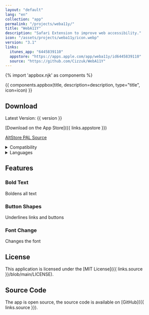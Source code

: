 ```yaml
---
layout: "default"
lang: "en"
collection: "app"
permalink: "/projects/weba11y/"
title: "WebA11Y"
description: "Safari Extension to improve web accessibility."
icon: "/assets/projects/weba11y/icon.webp"
version: "3.1"
links:
  itunes_app: "6445839110"
  appstore: "https://apps.apple.com/app/weba11y/id6445839110"
  source: "https://github.com/Cizzuk/WebA11Y"
---
```

{% import 'appbox.njk' as components %}

{{ components.appbox(title, description=description, type="title", icon=icon) }}

## Download

Latest Version: {{ version }}

[Download on the App Store]({{ links.appstore }})

[AltStore PAL Source](https://api.altstore.io/source/i.cizzuk.net/altstore/source.pal.json?app=com.tsg0o0.safariweba11y)

<details>
  <summary>Compatibility</summary>
  <ul>
    <li>iOS 15.4 or later.</li>
    <li>iPadOS 15.4 or later.</li>
    <li>macOS 12.3 or later.</li>
    <li>visionOS 1.0 or later.</li>
  </ul>
</details>

<details>
  <summary>Languages</summary>
  <ul>
    <li>English</li>
    <li>Japanese</li>
    <li>Spanish</li>
  </ul>
</details>

## Features

### Bold Text
Boldens all text

### Button Shapes
Underlines links and buttons

### Font Change
Changes the font

## License

This application is licensed under the [MIT License]({{ links.source }}/blob/main/LICENSE).

## Source Code

The app is open source, the source code is available on [GitHub]({{ links.source }}).
